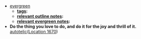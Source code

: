 - [evergreen]()
    - **[tags]():**
    - **[relevant outline notes]():**
    - **[relevant evergreen notes]():**
- **Do the thing you love to do, and do it for the joy and thrill of it.** [autotelic]()([Location 1670](https://readwise.io/to_kindle?action=open&asin=B01H38S9NQ&location=1670))
